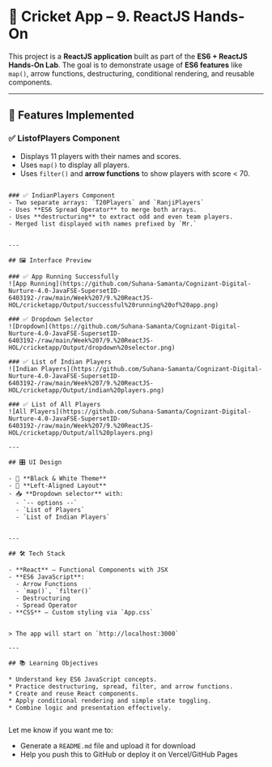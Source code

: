 
# 🏏 Cricket App – 9. ReactJS Hands-On

This project is a **ReactJS application** built as part of the **ES6 + ReactJS Hands-On Lab**. The goal is to demonstrate usage of **ES6 features** like `map()`, arrow functions, destructuring, conditional rendering, and reusable components.

---

## 📌 Features Implemented

### ✅ ListofPlayers Component
- Displays 11 players with their names and scores.
- Uses `map()` to display all players.
- Uses `filter()` and **arrow functions** to show players with score < 70.

```

### ✅ IndianPlayers Component
- Two separate arrays: `T20Players` and `RanjiPlayers`
- Uses **ES6 Spread Operator** to merge both arrays.
- Uses **destructuring** to extract odd and even team players.
- Merged list displayed with names prefixed by `Mr.`


---

## 🖼️ Interface Preview

### ✅ App Running Successfully
![App Running](https://github.com/Suhana-Samanta/Cognizant-Digital-Nurture-4.0-JavaFSE-SupersetID-6403192-/raw/main/Week%207/9.%20ReactJS-HOL/cricketapp/Output/successful%20running%20of%20app.png)

### ✅ Dropdown Selector
![Dropdown](https://github.com/Suhana-Samanta/Cognizant-Digital-Nurture-4.0-JavaFSE-SupersetID-6403192-/raw/main/Week%207/9.%20ReactJS-HOL/cricketapp/Output/dropdown%20selector.png)

### ✅ List of Indian Players
![Indian Players](https://github.com/Suhana-Samanta/Cognizant-Digital-Nurture-4.0-JavaFSE-SupersetID-6403192-/raw/main/Week%207/9.%20ReactJS-HOL/cricketapp/Output/indian%20players.png)

### ✅ List of All Players
![All Players](https://github.com/Suhana-Samanta/Cognizant-Digital-Nurture-4.0-JavaFSE-SupersetID-6403192-/raw/main/Week%207/9.%20ReactJS-HOL/cricketapp/Output/all%20players.png)

---

## 🎛️ UI Design

- 🔳 **Black & White Theme**
- 🧲 **Left-Aligned Layout**
- 📥 **Dropdown selector** with:
  - `-- options --`
  - `List of Players`
  - `List of Indian Players`


---

## 🛠️ Tech Stack

- **React** – Functional Components with JSX
- **ES6 JavaScript**:
  - Arrow Functions
  - `map()`, `filter()`
  - Destructuring
  - Spread Operator
- **CSS** – Custom styling via `App.css`


> The app will start on `http://localhost:3000`

---

## 📚 Learning Objectives

* Understand key ES6 JavaScript concepts.
* Practice destructuring, spread, filter, and arrow functions.
* Create and reuse React components.
* Apply conditional rendering and simple state toggling.
* Combine logic and presentation effectively.


```

Let me know if you want me to:
- Generate a `README.md` file and upload it for download
- Help you push this to GitHub or deploy it on Vercel/GitHub Pages
```
